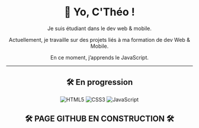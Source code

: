 <div align = "center">

# 👋 Yo, C'Théo !

Je suis étudiant dans le dev web & mobile.

Actuellement, je travaille sur des projets liés à ma formation de dev Web & Mobile.

En ce moment, j’apprends le JavaScript.


---

## 🛠️ En progression

![HTML5](https://img.shields.io/badge/-HTML5-E34F26?logo=html5&logoColor=white&style=for-the-badge)
![CSS3](https://img.shields.io/badge/-CSS3-1572B6?logo=css3&logoColor=white&style=for-the-badge)
![JavaScript](https://img.shields.io/badge/-JavaScript-F7DF1E?logo=javascript&logoColor=black&style=for-the-badge)



## 🛠️ PAGE GITHUB EN CONSTRUCTION 🛠️ 
</div>
